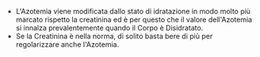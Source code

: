 - L'Azotemia viene modificata dallo stato di idratazione in modo molto più marcato rispetto la creatinina ed è per questo che il valore dell'Azotemia
  si innalza prevalentemente quando il Corpo è Disidratato.
- Se la Creatinina è nella norma, di solito basta bere di più per regolarizzare anche l'Azotemia.
